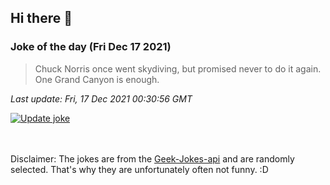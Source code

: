 ## Hi there 👋

### Joke of the day (Fri Dec 17 2021)
<!-- joke -->
>Chuck Norris once went skydiving, but promised never to do it again. One Grand Canyon is enough.
<!-- /joke -->

*Last update: Fri, 17 Dec 2021 00:30:56 GMT*

[![Update joke](https://github.com/nclskfm/nclskfm/actions/workflows/joke.yml/badge.svg)](https://github.com/nclskfm/nclskfm/actions/workflows/joke.yml)

<br><br>
Disclaimer: The jokes are from the [Geek-Jokes-api](https://github.com/sameerkumar18/geek-joke-api) and are randomly selected. That's why they are unfortunately often not funny. :D
